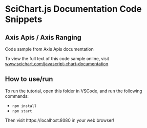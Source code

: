 # SciChart.js Documentation Code Snippets

## Axis Apis / Axis Ranging

Code sample from Axis Apis documentation

To view the full text of this code sample online, visit www.scichart.com/javascript-chart-documentation

## How to use/run

To run the tutorial, open this folder in VSCode, and run the following commands:

* `npm install`
* `npm start`

Then visit https://localhost:8080 in your web browser! 

